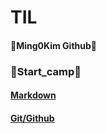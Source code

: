 # TIL

#### :rabbit:Ming0Kim Github:rabbit:


### :ocean:Start_camp:ocean:
#### [Markdown](startcamp_220715_markdown.md)
#### [Git/Github](startcamp_220715_gitgithub.md)